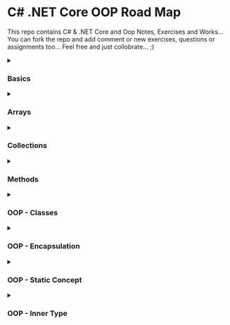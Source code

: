 # C# .NET Core OOP Road Map
This repo contains C# & .NET Core and Oop Notes, Exercises and Works... You can fork the repo and add comment or new exercises, questions or assignments too... Feel free and just collobrate... ;)

<details>
  <summary><h3>Basics</h3></summary>
  <ul>
    <li>
    <a href="https://github.com/esalkan/CSharp-NET-Core-Oop-Road-Map/blob/master/CS01_01_ConsoleApp/Program.cs">Console App</a>
    </li>
    <li>
    <a href="https://github.com/esalkan/CSharp-NET-Core-Oop-Road-Map/blob/master/CS01_02_Variables/Program.cs">Variables</a>
    </li>
    <li>
    <a href="https://github.com/esalkan/CSharp-NET-Core-Oop-Road-Map/blob/master/CS01_03_String/Program.cs">String</a>
    </li>
    <li>
    <a href="https://github.com/esalkan/CSharp-NET-Core-Oop-Road-Map/blob/master/CS01_04_Char/Program.cs">Char</a>
    </li>
    <li>
    <a href="https://github.com/esalkan/CSharp-NET-Core-Oop-Road-Map/blob/master/CS01_05_ByteAndInteger/Program.cs">Byte & Integer</a>
    </li>
    <li>
    <a href="https://github.com/esalkan/CSharp-NET-Core-Oop-Road-Map/blob/master/CS01_06_Double_Decimal_Float/Program.cs">Double, Decimal, Float</a>
    </li>
    <li>
    <a href="https://github.com/esalkan/CSharp-NET-Core-Oop-Road-Map/blob/master/CS01_07_Boolean/Program.cs">Boolean</a>
    </li>
    <li>
    <a href="https://github.com/esalkan/CSharp-NET-Core-Oop-Road-Map/blob/master/CS01_08_DateTime/Program.cs">DateTime</a>
    </li>
    <li>
    <a href="https://github.com/esalkan/CSharp-NET-Core-Oop-Road-Map/blob/master/CS01_09_VariableBehaviors/Program.cs">Variable Behaviors</a>
    </li>
    <li>
    <a href="https://github.com/esalkan/CSharp-NET-Core-Oop-Road-Map/blob/master/CS01_10_VariableActivityFields/Program.cs">Variable Activity Fields</a>
    </li>
    <li>
    <a href="https://github.com/esalkan/CSharp-NET-Core-Oop-Road-Map/blob/master/CS01_11_Exercise_01/Program.cs">Exercise 01</a>
    </li>
    <li>
    <a href="https://github.com/esalkan/CSharp-NET-Core-Oop-Road-Map/blob/master/CS01_12_ConsiciousTypeCasting/Program.cs">Conscious Type Casting</a>
    </li>
    <li>
    <a href="https://github.com/esalkan/CSharp-NET-Core-Oop-Road-Map/blob/master/CS01_13_UnconsciousTypeCasting/Program.cs">Unconscious Type Casting</a>
    </li>
    <li>
    <a href="https://github.com/esalkan/CSharp-NET-Core-Oop-Road-Map/blob/master/CS01_14_ObjectType/Program.cs">Object Type</a>
    </li>
    <li>
    <a href="https://github.com/esalkan/CSharp-NET-Core-Oop-Road-Map/blob/master/CS01_15_Boxing/Program.cs">Boxing</a>
    </li>
    <li>
    <a href="https://github.com/esalkan/CSharp-NET-Core-Oop-Road-Map/blob/master/CS01_16_ConvertAndParse/Program.cs">Convert & Parse</a>
    </li>
    <li>
    <a href="https://github.com/esalkan/CSharp-NET-Core-Oop-Road-Map/blob/master/CS01_17_VarKeyword/Program.cs">Var Keyword</a>
    </li>
    <li>
    <a href="https://github.com/esalkan/CSharp-NET-Core-Oop-Road-Map/blob/master/CS01_18_Exercise_02/Program.cs">Exercise 02</a>
    </li>
    <li>
    <a href="https://github.com/esalkan/CSharp-NET-Core-Oop-Road-Map/blob/master/CS01_19_Exercise_03/Program.cs">Exercise 03</a>
    </li>
    <li>
    <a href="https://github.com/esalkan/CSharp-NET-Core-Oop-Road-Map/blob/master/CS01_20_ArithmeticOperators_Addition/Program.cs">Arithmetic Operators Addition</a>
    </li>
    <li>
      <a href="https://github.com/esalkan/CSharp-NET-Core-Oop-Road-Map/blob/master/CS01_21_ArithmeticOperators_Substract/Program.cs">Arithmetic Operators Substract</a>
    </li>
    <li>
      <a href="https://github.com/esalkan/CSharp-NET-Core-Oop-Road-Map/blob/master/CS01_22_ArithmeticOperators_Multiply/Program.cs">Arithmetic Operators Multiply</a>
    </li>
    <li>
      <a href="https://github.com/esalkan/CSharp-NET-Core-Oop-Road-Map/blob/master/CS01_23_ArithmeticOperators_Divide/Program.cs">Arithmetic Operators Divide</a>
    </li>
    <li>
      <a href="https://github.com/esalkan/CSharp-NET-Core-Oop-Road-Map/blob/master/CS01_24_Operators_Modulus_Increment_Decrement/Program.cs">Increment & Decrement Operators</a>
    </li>
    <li>
      <a href="https://github.com/esalkan/CSharp-NET-Core-Oop-Road-Map/blob/master/CS01_25_Exercise_04/Program.cs">Exercise 04</a>
    </li>
    <li>
      <a href="https://github.com/esalkan/CSharp-NET-Core-Oop-Road-Map/blob/master/CS01_26_Exercise_05/Program.cs">Exercise 05</a>
    </li>
    <li>
      <a href="https://github.com/esalkan/CSharp-NET-Core-Oop-Road-Map/blob/master/CS01_27_LogicalOperators/Program.cs">Logical Operators</a>
    </li>
    <li>
      <a href="https://github.com/esalkan/CSharp-NET-Core-Oop-Road-Map/blob/master/CS01_28_IsOperator/Program.cs">Is Operator</a>
    </li>
    <li>
      <a href="https://github.com/esalkan/CSharp-NET-Core-Oop-Road-Map/blob/master/CS01_29_AsOperator/Program.cs">As Operator</a>
    </li>
    <li>
      <a href="https://github.com/esalkan/CSharp-NET-Core-Oop-Road-Map/blob/master/CS01_30_Exercise_06/Program.cs">Exercise 06</a>
    </li>
    <li>
      <a href="https://github.com/esalkan/CSharp-NET-Core-Oop-Road-Map/blob/master/CS01_31_ControlFlowStatement_IF/Program.cs">Control Flow Statement - If</a>
    </li>
    <li>
      <a href="https://github.com/esalkan/CSharp-NET-Core-Oop-Road-Map/blob/master/CS01_32_ControlFlowStatement_IF-ELSE/Program.cs">Control Flow Statement - If | else</a>
    </li>
    <li>
      <a href="https://github.com/esalkan/CSharp-NET-Core-Oop-Road-Map/blob/master/CS01_33_ControlFlowStatement_IF-ELSEIF-IF/Program.cs">Control Flow Statement - If | else if | else</a>
    </li>
    <li>
      <a href="https://github.com/esalkan/CSharp-NET-Core-Oop-Road-Map/blob/master/CS01_34_ControlFlowStatement_SwitchCase/Program.cs">Control Flow Statement - Switch case</a>
    </li>
    <li>
      <a href="https://github.com/esalkan/CSharp-NET-Core-Oop-Road-Map/blob/master/CS01_35_Exercise_07/Program.cs">Exercise 07</a>
    </li>
    <li>
      <a href="https://github.com/esalkan/CSharp-NET-Core-Oop-Road-Map/blob/master/CS01_36_Exercise_08/Program.cs">Exercise 08</a>
    </li>
    <li>
      <a href="https://github.com/esalkan/CSharp-NET-Core-Oop-Road-Map/blob/master/CS01_37_Exercise_09/Program.cs">Exercise 09</a>
    </li>
    <li>
      <a href="https://github.com/esalkan/CSharp-NET-Core-Oop-Road-Map/blob/master/CS01_38_Loops_ForLoop/Program.cs">Loops - For Loop</a>
    </li>
    <li>
      <a href="https://github.com/esalkan/CSharp-NET-Core-Oop-Road-Map/blob/master/CS01_39_Loops_Nested_ForLoop/Program.cs">Loops - Nested For Loop</a>
    </li>
    <li>
      <a href="https://github.com/esalkan/CSharp-NET-Core-Oop-Road-Map/blob/master/CS01_40_Loops_ForEach/Program.cs">Loops - For each Loop</a>
    </li>
    <li>
      <a href="https://github.com/esalkan/CSharp-NET-Core-Oop-Road-Map/blob/master/CS01_41_Loops_While/Program.cs">Loops - While Loop</a>
    </li>
    <li>
    	<a href="https://github.com/esalkan/CSharp-NET-Core-Oop-Road-Map/blob/master/CS01_42_Loops_DoWhile/Program.cs">Loops - Do While Loop</a>
    </li>
  </ul>
</details>
<details>
  <summary><h3>Arrays</h3></summary>
  <ul>
    <li>
    	<a href="https://github.com/esalkan/CSharp-NET-Core-Oop-Road-Map/blob/master/CS02_01_Arrays/Program.cs">Arrays</a>
    </li>
    <li>
    	<a href="https://github.com/esalkan/CSharp-NET-Core-Oop-Road-Map/blob/master/CS02_02_DeclaringArrays/Program.cs">Declaring Arrays</a>
    </li>
    <li>
    	<a href="https://github.com/esalkan/CSharp-NET-Core-Oop-Road-Map/blob/master/CS02_03_InitializingArray/Program.cs">Initializing Arrays</a>
    </li>
    <li>
    	<a href="https://github.com/esalkan/CSharp-NET-Core-Oop-Road-Map/blob/master/CS02_04_AssigningValuesToAnArray/Program.cs">Assigning Values To An Array</a>
    </li>
    <li>
    	<a href="https://github.com/esalkan/CSharp-NET-Core-Oop-Road-Map/blob/master/CS02_05_AccessingArrayElements/Program.cs">Accessing Array Elements</a>
    </li>
  </ul>
</details>
<details>
  <summary><h3>Collections</h3></summary>
  <ul>
    <li>
    	<a href="https://github.com/esalkan/CSharp-NET-Core-Oop-Road-Map/blob/master/CS03_01_Collections/Program.cs">Collections</a>
    </li>
    <li>
    	<a href="https://github.com/esalkan/CSharp-NET-Core-Oop-Road-Map/blob/master/CS03_02_ArrayList/Program.cs">ArrayList</a>
    </li>
    <li>
    	<a href="https://github.com/esalkan/CSharp-NET-Core-Oop-Road-Map/blob/master/CS03_03_HashTable/Program.cs">Hashtable</a>
    </li>
    <li>
    	<a href="https://github.com/esalkan/CSharp-NET-Core-Oop-Road-Map/blob/master/CS03_04_SortedList/Program.cs">SortedList</a>
    </li>
    <li>
    	<a href="https://github.com/esalkan/CSharp-NET-Core-Oop-Road-Map/blob/master/CS03_05_Stack/Program.cs">Stack</a>
    </li>
    <li>
    	<a href="https://github.com/esalkan/CSharp-NET-Core-Oop-Road-Map/blob/master/CS03_06_Queue/Program.cs">Queue</a>
    </li>
  </ul>
</details>
<details>
  <summary><h3>Methods</h3></summary>
  <ul>
    <li>
    	<a href="https://github.com/esalkan/CSharp-NET-Core-Oop-Road-Map/blob/master/CS04_01_Introduction/Program.cs"> Introduction </a>
    </li>
    <li>
    	<a href="https://github.com/esalkan/CSharp-NET-Core-Oop-Road-Map/blob/master/CS04_02_Main_Method/Program.cs"> Main Method</a>
      <ul>
        <li>
          <a href="https://github.com/esalkan/CSharp-NET-Core-Oop-Road-Map/blob/master/CS04_02_Main_Method/Student.cs"> Student Class </a>
        </li>
      </ul>
    </li>
    <li>
    	<a href="https://github.com/esalkan/CSharp-NET-Core-Oop-Road-Map/tree/master/CS04_03_Defining_Method"> Defining a Method and Access Modifiers</a>
      <ul>
        <li>
          <a href="https://github.com/esalkan/CSharp-NET-Core-Oop-Road-Map/blob/master/CS04_03_Defining_Method/Student.cs"> Student Class</a>
        </li>
      </ul>
    </li>
    <li>
    	<a href="https://github.com/esalkan/CSharp-NET-Core-Oop-Road-Map/blob/master/CS04_04_Metod_Practice_MathOperations/Program.cs"> Practice | 4 Mathematical Operations </a>
      <ul>
        <li>
          <a href="https://github.com/esalkan/CSharp-NET-Core-Oop-Road-Map/blob/master/CS04_04_Metod_Practice_MathOperations/Math.cs">Math Class</a
        </li>
      </ul>
    </li>
    <li>
    	<a href="https://github.com/esalkan/CSharp-NET-Core-Oop-Road-Map/blob/master/CS04_05_Method_Practice_Student_Pass_Fail_Calculation/Program.cs"> Practice | Student Pass or fail calculator</a>
    </li>
    <ul>
      <li>
        <a href="https://github.com/esalkan/CSharp-NET-Core-Oop-Road-Map/blob/master/CS04_05_Method_Practice_Student_Pass_Fail_Calculation/StudentStatus.cs"> StudentStatus Class</a>
      </li>
    </ul>
    <li>
    	<a href="https://github.com/esalkan/CSharp-NET-Core-Oop-Road-Map/blob/master/CS04_06_Ref_Out_Usage/Program.cs"> Ref and Out Keywords</a>
    </li>
    <li>
    	<a href="https://github.com/esalkan/CSharp-NET-Core-Oop-Road-Map/blob/master/CS04_07_Params/Program.cs"> Params Keyword </a>
    </li>
    <li>
    	<a href="https://github.com/esalkan/CSharp-NET-Core-Oop-Road-Map/blob/master/CS04_08_Method_Overloading/Program.cs"> Method Overloading </a>
    </li>
    <li>
    	<a href="https://github.com/esalkan/CSharp-NET-Core-Oop-Road-Map/blob/master/CS04_09_Method_Use_In_Method_Params/Program.cs"> Method use in method parameters </a>
    </li>
    <li>
    	<a href="https://github.com/esalkan/CSharp-NET-Core-Oop-Road-Map/blob/master/CS04_10_Local_Functions/Program.cs"> Local Function </a>
    </li>
  </ul>
</details>

  <details>
    <summary><h3>OOP - Classes</h3></summary>
    <ul>
      <li>
        <a href="https://github.com/esalkan/CSharp-NET-Core-Oop-Road-Map/blob/master/CS05_01_Introduction/Program.cs">OOP - Class | Introduction</a>
      </li>
      <li>
        <a href="https://github.com/esalkan/CSharp-NET-Core-Oop-Road-Map/blob/master/CS05_02_Class_Identifying_Reviewing/Program.cs">OOP - Class | Identifying and Reviewing</a>
        <ul>
          <li>
            <a href="https://github.com/esalkan/CSharp-NET-Core-Oop-Road-Map/blob/master/CS05_02_Class_Identifying_Reviewing/Customer.cs">Customer.cs</a>
          </li>
        </ul>
      </li>
      <li>
        <a href="https://github.com/esalkan/CSharp-NET-Core-Oop-Road-Map/blob/master/CS05_03_Constructor_Method/Program.cs">OOP - Class | Constructor Methods, Constructor Overloading</a>
        <ul>
          <li>
            <a href="https://github.com/esalkan/CSharp-NET-Core-Oop-Road-Map/blob/master/CS05_03_Constructor_Method/Customer.cs">Customer.cs</a>
          </li>
        </ul>
      </li>
      <li>
        <a href="https://github.com/esalkan/CSharp-NET-Core-Oop-Road-Map/blob/master/CS05_04_Using_Of_Methods_In_Class/Program.cs">OOP - Class | Using Of Methods In Class</a>
        <ul>
          <li>
            <a href="https://github.com/esalkan/CSharp-NET-Core-Oop-Road-Map/blob/master/CS05_04_Using_Of_Methods_In_Class/Customer.cs">Customer.cs</a>
          </li>
        </ul>
      </li>
      <li>
        <a href="https://github.com/esalkan/CSharp-NET-Core-Oop-Road-Map/blob/master/CS05_05_Practice_Exercise/Program.cs">OOP - Class | Practice Exercise</a>
        <ul>
          <li>
            <a href="https://github.com/esalkan/CSharp-NET-Core-Oop-Road-Map/blob/master/CS05_05_Practice_Exercise/Car.cs">Car.cs</a>
          </li>
        </ul>
      </li>
    </ul>
  </details>
<details>
  <summary><h3>OOP - Encapsulation</h3></summary>
  <ul>
    <li>
      <a href="https://github.com/esalkan/CSharp-NET-Core-Oop-Road-Map/blob/master/CS06_01_Encapsulation_Introduction/Program.cs">Encapsulation Introduction</a>
    </li>
    <li>
      <a href="https://github.com/esalkan/CSharp-NET-Core-Oop-Road-Map/blob/master/CS06_02_Data_Encapsulation/Program.cs">Data Encapsulation</a>
      <ul>
        <li>
          <a href="https://github.com/esalkan/CSharp-NET-Core-Oop-Road-Map/blob/master/CS06_02_Data_Encapsulation/Customer.cs">Customer.cs</a>
        </li>
      </ul>
    </li>
  </ul>
</details>

<details>
  <summary><h3>OOP - Static Concept</h3></summary>
  <ul>
    <li>
      <a href="https://github.com/esalkan/CSharp-NET-Core-Oop-Road-Map/tree/master/CS07_01_Static_Introduction">Static Introduction</a>
    </li>
    <li>
      <a href="https://github.com/esalkan/CSharp-NET-Core-Oop-Road-Map/tree/master/CS07_02_Static">Static</a>
    </li>
    <li>
      <a href="https://github.com/esalkan/CSharp-NET-Core-Oop-Road-Map/tree/master/CS07_03_Static_Field_Usage">Static Field Usage</a>
    </li>
    <li>
      <a href="https://github.com/esalkan/CSharp-NET-Core-Oop-Road-Map/tree/master/CS07_04_Static_Method_Usage">Static Method Usage</a>
    </li>
    <li>
      <a href="https://github.com/esalkan/CSharp-NET-Core-Oop-Road-Map/tree/master/CS07_05_Static_Class_Usage">Static Class Usage</a>
    </li>
    <li>
      <a href="https://github.com/esalkan/CSharp-NET-Core-Oop-Road-Map/tree/master/CS07_06_Static_NonStatic_Constructors">Static Non-Static Constructors</a>
    </li>
    <li>
      <a href="https://github.com/esalkan/CSharp-NET-Core-Oop-Road-Map/tree/master/CS07_07_Exercise">Exercises</a>
    </li>
  </ul>
</details>

<details>
  <summary><h3>OOP - Inner Type</h3></summary>
  <ul>
    <li>
      <a href="https://github.com/esalkan/CSharp-NET-Core-Oop-Road-Map/tree/master/CS08_01_InnerType_Introduction">Inner Type Introduction</a>
    </li>
    <li>
      <a href="https://github.com/esalkan/CSharp-NET-Core-Oop-Road-Map/tree/master/CS08_02_InnerType_Modeling">Inner Type Modeling</a>
    </li>
  </ul>
</details>
